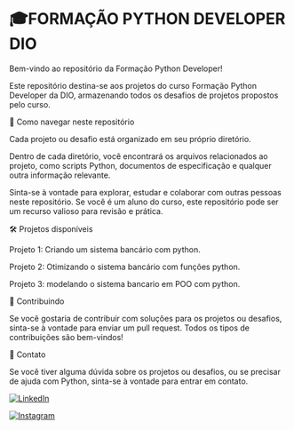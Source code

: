 # 🎓FORMAÇÃO PYTHON DEVELOPER DIO 

Bem-vindo ao repositório da Formação Python Developer!

Este repositório destina-se aos projetos do curso Formação Python Developer da DIO, armazenando todos os desafios de projetos propostos pelo curso.

📂 Como navegar neste repositório

Cada projeto ou desafio está organizado em seu próprio diretório.

Dentro de cada diretório, você encontrará os arquivos relacionados ao projeto, como scripts Python, documentos de especificação e qualquer outra informação relevante.

Sinta-se à vontade para explorar, estudar e colaborar com outras pessoas neste repositório.
Se você é um aluno do curso, este repositório pode ser um recurso valioso para revisão e prática.

🛠️ Projetos disponíveis

Projeto 1: Criando um sistema bancário com python.

Projeto 2: Otimizando o sistema bancário com funções python.

Projeto 3: modelando o sistema bancario em POO com python.

🤝 Contribuindo

Se você gostaria de contribuir com soluções para os projetos ou desafios, sinta-se à vontade para enviar um pull request. Todos os tipos de contribuições são bem-vindos!

📧 Contato

Se você tiver alguma dúvida sobre os projetos ou desafios, ou se precisar de ajuda com Python, sinta-se à vontade para entrar em contato.

[![LinkedIn](https://img.shields.io/badge/LinkedIn-0077B5?style=for-the-badge&logo=linkedin&logoColor=white)](https://www.linkedin.com/in/marcos-vinicius-catapan-b766b1305/)

[![Instagram](https://img.shields.io/badge/-Instagram-%23E4405F?style=for-the-badge&logo=instagram&logoColor=white)](https://www.instagram.com/marcos_catapan/)
